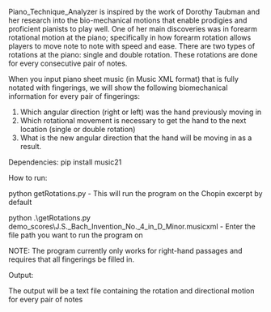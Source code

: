 Piano_Technique_Analyzer is inspired by the work of Dorothy Taubman and her research into the bio-mechanical motions that enable prodigies and proficient pianists to play well. One of her main discoveries was in forearm rotational motion at the piano; specifically in how forearm rotation allows players to move note to note with speed and ease. There are two types of rotations at the piano: single and double rotation. These rotations are done for every consecutive pair of notes.

When you input piano sheet music (in Music XML format) that is fully notated with fingerings, we will show the following biomechanical information for every pair of fingerings:
1) Which angular direction (right or left) was the hand previously moving in
2) Which rotational movement is necessary to get the hand to the next location (single or double rotation)
3) What is the new angular direction that the hand will be moving in as a result. 

Dependencies: 
pip install music21

How to run:

python getRotations.py - This will run the program on the Chopin excerpt by default

python .\getRotations.py demo_scores\J.S._Bach_Invention_No._4_in_D_Minor.musicxml  - Enter the file path you want to run the program on

NOTE: The program currently only works for right-hand passages and requires that all fingerings be filled in.
 
Output: 

The output will be a text file containing the rotation and directional motion for every pair of notes


